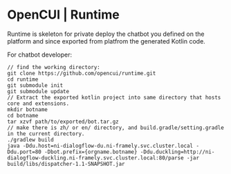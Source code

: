 # OpenCUI | Runtime

Runtime is skeleton for private deploy the chatbot you defined on the platform and since exported from platfrom the generated Kotlin code. 

For chatbot developer:
```
// find the working directory:
git clone https://github.com/opencui/runtime.git
cd runtime
git submodule init
git submodule update
// Extract the exported kotlin project into same directory that hosts core and extensions. 
mkdir botname
cd botname
tar xzvf path/to/exported/bot.tar.gz
// make there is zh/ or en/ directory, and build.gradle/setting.gradle in the current directory.
./gradlew build
java -Ddu.host=ni-dialogflow-du.ni-framely.svc.cluster.local -Ddu.port=80 -Dbot.prefix={orgname.botname} -Ddu.duckling=http://ni-dialogflow-duckling.ni-framely.svc.cluster.local:80/parse -jar build/libs/dispatcher-1.1-SNAPSHOT.jar

```

